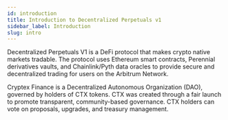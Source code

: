 ```yaml
---
id: introduction
title: Introduction to Decentralized Perpetuals v1
sidebar_label: Introduction
slug: intro
---
```


Decentralized Perpetuals V1 is a DeFi protocol that makes crypto native markets tradable.
The protocol uses Ethereum smart contracts, Perennial derivatives vaults, and Chainlink/Pyth data oracles to provide secure and decentralized trading for users on the Arbitrum Network.

Cryptex Finance is a Decentralized Autonomous Organization (DAO),
governed by holders of CTX tokens.
CTX was created through a fair launch to promote transparent, community-based governance.
CTX holders can vote on proposals, upgrades, and treasury management.

